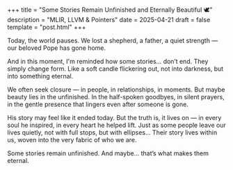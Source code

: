 +++
title = "Some Stories Remain Unfinished and Eternally Beautiful 🕊️"
description = "MLIR, LLVM & Pointers"
date = 2025-04-21
draft = false
template = "post.html"
+++

Today, the world pauses.
We lost a shepherd, a father, a quiet strength — our beloved Pope has gone home.

And in this moment, I'm reminded how some stories… don’t end.
They simply change form.
Like a soft candle flickering out, not into darkness, but into something eternal.

We often seek closure — in people, in relationships, in moments.
But maybe beauty lies in the unfinished. In the half-spoken goodbyes, in silent prayers, in the gentle presence that lingers even after someone is gone.

His story may feel like it ended today.
But the truth is, it lives on — in every soul he inspired, in every heart he helped lift.
Just as some people leave our lives quietly, not with full stops, but with ellipses…
Their story lives within us, woven into the very fabric of who we are.

Some stories remain unfinished.
And maybe… that’s what makes them eternal.
